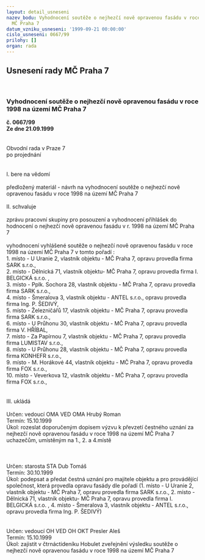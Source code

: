 ```yaml
---
layout: detail_usneseni
nazev_bodu: Vyhodnocení soutěže o nejhezčí nově opravenou fasádu v roce 1998 na území
  MČ Praha 7
datum_vzniku_usneseni: '1999-09-21 00:00:00'
cislo_usneseni: 0667/99
prilohy: []
organ: rada
---
```

<div id="ucUsn_pList" class="usn">
	<span><h2>Usnesení rady MČ Praha 7 </h2>
<br></span><div class="standBody">
<span><h3>Vyhodnocení soutěže o nejhezčí nově opravenou fasádu v roce 1998 na území MČ Praha 7</h3></span><div class="center">
		<strong>č. 0667/99</strong><br>
	</div>
<div class="center">
		<strong>Ze dne 21.09.1999</strong><br><br>
	</div>
<br>Obvodní rada v Praze 7<br>po projednání<br><br><br>I.	bere na vědomí<br><br> předložený materiál - návrh na vyhodnocení soutěže o nejhezčí nově opravenou fasádu v roce 1998 na území MČ Praha 7<br><br>II.	schvaluje <br><br>zprávu pracovní skupiny pro posouzení a vyhodnocení přihlášek do hodnocení o nejhezčí nově opravenou fasádu v r. 1998 na území MČ Praha 7<br><br>vyhodnocení vyhlášené soutěže o nejhezčí nově opravenou fasádu v roce 1998 na území MČ Praha 7 v tomto pořadí :<br>1. místo - U Uranie 2, vlastník objektu - MČ Praha 7, opravu provedla firma SARK s.r.o.,<br>2. místo -  Dělnická 71, vlastník objektu- MČ Praha 7, opravu provedla firma I. BELGICKÁ s.r.o. ,<br>3. místo - Pplk. Sochora 28, vlastník objektu - MČ Praha 7, opravu provedla firma SARK s.r.o.,<br>4. místo - Šmeralova 3, vlastník  objektu - ANTEL s.r.o., opravu provedla firma Ing. P. ŠEDIVÝ,<br>5. místo - Železničářů 17, vlastník  objektu - MČ Praha 7, opravu provedla firma SARK s.r.o.,<br>6. místo - U Průhonu 30, vlastník  objektu - MČ Praha 7, opravu provedla firma V. HŘÍBAL,<br>7. místo - Za Papírnou 7, vlastník  objektu - MČ Praha 7, opravu provedla firma LUMISTAV s.r.o.,<br>8. místo - U Průhonu 28, vlastník  objektu - MČ Praha 7, opravu provedla firma KONHEFR s.r.o.,<br>9. místo - M. Horákové 44, vlastník  objektu - MČ Praha 7, opravu provedla firma FOX s.r.o.,<br>10. místo - Veverkova 12, vlastník  objektu - MČ Praha 7, opravu provedla firma FOX s.r.o.,<br><br><br>III.	ukládá <br><br> Určen:	vedoucí OMA	VED OMA Hrubý Roman<br>Termín: 15.10.1999<br>Úkol:	rozeslat doporučeným dopisem výzvu k převzetí čestného uznání za nejhezčí nově opravenou fasádu v roce 1998 na území MČ Praha 7 uchazečům, umístěným na 1., 2. a 4.místě<br> <br><br><br> Určen:	starosta	STA Dub Tomáš<br>Termín: 30.10.1999<br>Úkol:	podepsat a předat čestná uznání pro majitele objektu a pro provádějící společnost, která provedla opravu fasády dle pořadí (1. místo - U Uranie 2, vlastník objektu - MČ Praha 7, opravu provedla firma SARK s.r.o., 2. místo -  Dělnická 71, vlastník objektu- MČ Praha 7, opravu provedla firma I. BELGICKÁ s.r.o. , 4. místo - Šmeralova 3, vlastník  objektu - ANTEL s.r.o., opravu provedla firma Ing. P. ŠEDIVÝ)<br> <br><br> Určen:	vedoucí OH	VED OH OKT Presler Aleš<br>Termín: 15.10.1999<br>Úkol:	zajistit v čtrnáctideníku Hobulet zveřejnění výsledku soutěže o nejhezčí nově opravenou fasádu v roce 1998 na území MČ Praha 7 <br>
</div>
</div>